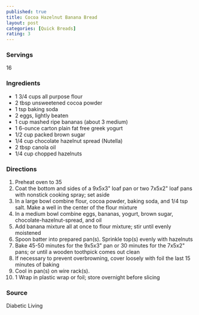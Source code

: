 ```yaml
---
published: true
title: Cocoa Hazelnut Banana Bread
layout: post
categories: [Quick Breads]
rating: 3
---
```

### Servings
16

### Ingredients
- 1 3/4 cups all purpose flour
- 2 tbsp unsweetened cocoa powder
- 1 tsp baking soda
- 2 eggs, lightly beaten
- 1 cup mashed ripe bananas (about 3 medium)
- 1 6-ounce carton plain fat free greek yogurt
- 1/2 cup packed brown sugar
- 1/4 cup chocolate hazelnut spread (Nutella)
- 2 tbsp canola oil
- 1/4 cup chopped hazelnuts

### Directions
1. Preheat oven to 35
2. Coat the bottom and sides of a 9x5x3" loaf pan or two 7x5x2" loaf pans with nonstick cooking spray; set aside
3. In a large bowl combine flour, cocoa powder, baking soda, and 1/4 tsp salt.  Make a well in the center of the flour mixture
4. In a medium bowl combine eggs, bananas, yogurt, brown sugar, chocolate-hazelnut-spread, and oil
5. Add banana mixture all at once to flour mixture; stir until evenly moistened
6. Spoon batter into prepared pan(s).  Sprinkle top(s) evenly with hazelnuts
7. Bake 45-50 minutes for the 9x5x3" pan or 30 minutes for the 7x5x2" pans; or until a wooden toothpick comes out clean
8. If necessary to prevent overbrowning, cover loosely with foil the last 15 minutes of baking
9. Cool in pan(s) on wire rack(s).
10. 1 Wrap in plastic wrap or foil; store overnight before slicing

### Source
Diabetic Living
